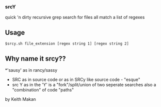 ### srcY
 quick 'n dirty recursive grep search for files all match a list of regexes
## Usage
 `$srcy.sh file_extension [regex string 1] [regex string 2]`
 
## Why name it srcy??
*'sausy' as in rancy/sassy
* SRC as in source code or as in SRCy like source code - "esque"
* src Y as in the 'Y' is a "fork"/split/union of two seperate searches also a "combination" of code "paths"

by Keith Makan
